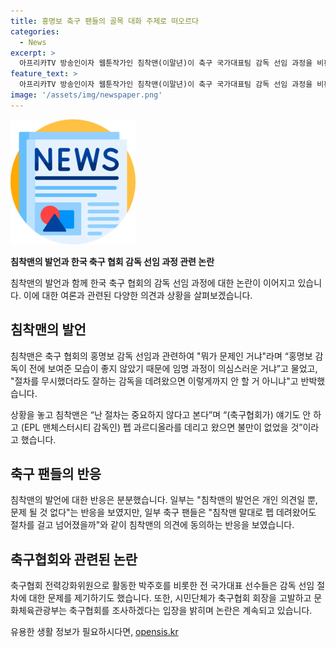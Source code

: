 ```yaml
---
title: 홍명보 축구 팬들의 골목 대화 주제로 떠오르다
categories:
  - News
excerpt: >
  아프리카TV 방송인이자 웹툰작가인 침착맨(이말년)이 축구 국가대표팀 감독 선임 과정을 비판하며 홍명보 감독에 대한 논란을 일으키고 있다. 그는 감독의 선임 절차를 무시해도 능력 있는 감독이라면 문제가 없다고 주장하며, 이에 대한 온라인 상에서 축구 팬들의 비판이 이어지고 있다. 일부는 그의 의견을 지지하지만, 일반 축구 팬들은 과열된 측면도 있다고 지적하고 있다. 문화체육관광부는 축구협회의 운영과 감독 선임 과정을 조사하기로 결정했으며, 관련된 논란은 계속되고 있다.
feature_text: >
  아프리카TV 방송인이자 웹툰작가인 침착맨(이말년)이 축구 국가대표팀 감독 선임 과정을 비판하며 홍명보 감독에 대한 논란을 일으키고 있다. 그는 감독의 선임 절차를 무시해도 능력 있는 감독이라면 문제가 없다고 주장하며, 이에 대한 온라인 상에서 축구 팬들의 비판이 이어지고 있다. 일부는 그의 의견을 지지하지만, 일반 축구 팬들은 과열된 측면도 있다고 지적하고 있다. 문화체육관광부는 축구협회의 운영과 감독 선임 과정을 조사하기로 결정했으며, 관련된 논란은 계속되고 있다.
image: '/assets/img/newspaper.png'
---
```


<p><img src="/assets/img/newspaper.png" alt="kimp 속보" /></p>

<p><b>침착맨의 발언과 한국 축구 협회 감독 선임 과정 관련 논란</b></p>

<p>침착맨의 발언과 함께 한국 축구 협회의 감독 선임 과정에 대한 논란이 이어지고 있습니다. 이에 대한 여론과 관련된 다양한 의견과 상황을 살펴보겠습니다.</p>

<h2 data-ke-size="size26">침착맨의 발언</h2>

<p>침착맨은 축구 협회의 홍명보 감독 선임과 관련하여 "뭐가 문제인 거냐"라며 “홍명보 감독이 전에 보여준 모습이 좋지 않았기 때문에 임명 과정이 의심스러운 거냐”고 물었고, "절차를 무시했더라도 잘하는 감독을 데려왔으면 이렇게까지 안 할 거 아니냐"고 반박했습니다.</p>

<p>상황을 놓고 침착맨은 “난 절차는 중요하지 않다고 본다”며 “(축구협회가) 얘기도 안 하고 (EPL 맨체스터시티 감독인) 펩 과르디올라를 데리고 왔으면 불만이 없었을 것”이라고 했습니다.</p>

<h2 data-ke-size="size26">축구 팬들의 반응</h2>

<p>침착맨의 발언에 대한 반응은 분분했습니다. 일부는 "침착맨의 발언은 개인 의견일 뿐, 문제 될 것 없다"는 반응을 보였지만, 일부 축구 팬들은 "침착맨 말대로 펩 데려왔어도 절차를 걸고 넘어졌을까"와 같이 침착맨의 의견에 동의하는 반응을 보였습니다.</p>

<h2 data-ke-size="size26">축구협회와 관련된 논란</h2>

<p>축구협회 전력강화위원으로 활동한 박주호를 비롯한 전 국가대표 선수들은 감독 선임 절차에 대한 문제를 제기하기도 했습니다. 또한, 시민단체가 축구협회 회장을 고발하고 문화체육관광부는 축구협회를 조사하겠다는 입장을 밝히며 논란은 계속되고 있습니다.</p>
유용한 생활 정보가 필요하시다면, <a href="https://opensis.kr" rel="dofollow">opensis.kr</a>


